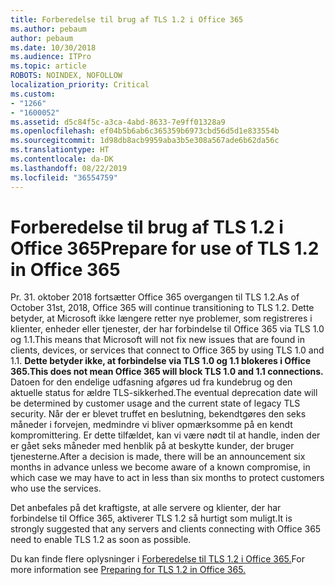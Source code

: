 ```yaml
---
title: Forberedelse til brug af TLS 1.2 i Office 365
ms.author: pebaum
author: pebaum
ms.date: 10/30/2018
ms.audience: ITPro
ms.topic: article
ROBOTS: NOINDEX, NOFOLLOW
localization_priority: Critical
ms.custom:
- "1266"
- "1600052"
ms.assetid: d5c84f5c-a3ca-4abd-8633-7e9ff01328a9
ms.openlocfilehash: ef04b5b6ab6c365359b6973cbd56d5d1e833554b
ms.sourcegitcommit: 1d98db8acb9959aba3b5e308a567ade6b62da56c
ms.translationtype: HT
ms.contentlocale: da-DK
ms.lasthandoff: 08/22/2019
ms.locfileid: "36554759"
---
```

# <a name="prepare-for-use-of-tls-12-in-office-365"></a><span data-ttu-id="13898-102">Forberedelse til brug af TLS 1.2 i Office 365</span><span class="sxs-lookup"><span data-stu-id="13898-102">Prepare for use of TLS 1.2 in Office 365</span></span>

<span data-ttu-id="13898-103">Pr. 31. oktober 2018 fortsætter Office 365 overgangen til TLS 1.2.</span><span class="sxs-lookup"><span data-stu-id="13898-103">As of October 31st, 2018, Office 365 will continue transitioning to TLS 1.2.</span></span> <span data-ttu-id="13898-104">Dette betyder, at Microsoft ikke længere retter nye problemer, som registreres i klienter, enheder eller tjenester, der har forbindelse til Office 365 via TLS 1.0 og 1.1.</span><span class="sxs-lookup"><span data-stu-id="13898-104">This means that Microsoft will not fix new issues that are found in clients, devices, or services that connect to Office 365 by using TLS 1.0 and 1.1.</span></span> <span data-ttu-id="13898-105">**Dette betyder ikke, at forbindelse via TLS 1.0 og 1.1 blokeres i Office 365.**</span><span class="sxs-lookup"><span data-stu-id="13898-105">**This does not mean Office 365 will block TLS 1.0 and 1.1 connections.**</span></span> <span data-ttu-id="13898-106">Datoen for den endelige udfasning afgøres ud fra kundebrug og den aktuelle status for ældre TLS-sikkerhed.</span><span class="sxs-lookup"><span data-stu-id="13898-106">The eventual deprecation date will be determined by customer usage and the current state of legacy TLS security.</span></span> <span data-ttu-id="13898-107">Når der er blevet truffet en beslutning, bekendtgøres den seks måneder i forvejen, medmindre vi bliver opmærksomme på en kendt kompromittering. Er dette tilfældet, kan vi være nødt til at handle, inden der er gået seks måneder med henblik på at beskytte kunder, der bruger tjenesterne.</span><span class="sxs-lookup"><span data-stu-id="13898-107">After a decision is made, there will be an announcement six months in advance unless we become aware of a known compromise, in which case we may have to act in less than six months to protect customers who use the services.</span></span>
  
<span data-ttu-id="13898-108">Det anbefales på det kraftigste, at alle servere og klienter, der har forbindelse til Office 365, aktiverer TLS 1.2 så hurtigt som muligt.</span><span class="sxs-lookup"><span data-stu-id="13898-108">It is strongly suggested that any servers and clients connecting with Office 365 need to enable TLS 1.2 as soon as possible.</span></span>
  
<span data-ttu-id="13898-109">Du kan finde flere oplysninger i [Forberedelse til TLS 1.2 i Office 365.](https://support.microsoft.com/help/4057306/preparing-for-tls-1-2-in-office-365)</span><span class="sxs-lookup"><span data-stu-id="13898-109">For more information see [Preparing for TLS 1.2 in Office 365.](https://support.microsoft.com/help/4057306/preparing-for-tls-1-2-in-office-365)</span></span>
  